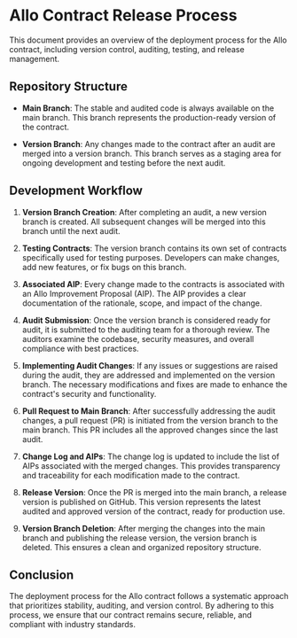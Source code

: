 # Allo Contract Release Process

This document provides an overview of the deployment process for the Allo contract, including version control, auditing, testing, and release management.

## Repository Structure

- **Main Branch**: The stable and audited code is always available on the main branch. This branch represents the production-ready version of the contract.

- **Version Branch**: Any changes made to the contract after an audit are merged into a version branch. This branch serves as a staging area for ongoing development and testing before the next audit.

## Development Workflow

1. **Version Branch Creation**: After completing an audit, a new version branch is created. All subsequent changes will be merged into this branch until the next audit.

2. **Testing Contracts**: The version branch contains its own set of contracts specifically used for testing purposes. Developers can make changes, add new features, or fix bugs on this branch.

3. **Associated AIP**: Every change made to the contracts is associated with an Allo Improvement Proposal (AIP). The AIP provides a clear documentation of the rationale, scope, and impact of the change.

4. **Audit Submission**: Once the version branch is considered ready for audit, it is submitted to the auditing team for a thorough review. The auditors examine the codebase, security measures, and overall compliance with best practices.

5. **Implementing Audit Changes**: If any issues or suggestions are raised during the audit, they are addressed and implemented on the version branch. The necessary modifications and fixes are made to enhance the contract's security and functionality.

6. **Pull Request to Main Branch**: After successfully addressing the audit changes, a pull request (PR) is initiated from the version branch to the main branch. This PR includes all the approved changes since the last audit.

7. **Change Log and AIPs**: The change log is updated to include the list of AIPs associated with the merged changes. This provides transparency and traceability for each modification made to the contract.

8. **Release Version**: Once the PR is merged into the main branch, a release version is published on GitHub. This version represents the latest audited and approved version of the contract, ready for production use.

9. **Version Branch Deletion**: After merging the changes into the main branch and publishing the release version, the version branch is deleted. This ensures a clean and organized repository structure.

## Conclusion

The deployment process for the Allo contract follows a systematic approach that prioritizes stability, auditing, and version control. By adhering to this process, we ensure that our contract remains secure, reliable, and compliant with industry standards.
